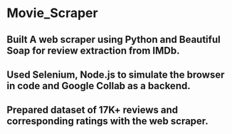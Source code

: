 # Movie_Scraper

## Built A web scraper using Python and Beautiful Soap for review extraction from IMDb.

## Used Selenium, Node.js to simulate the browser in code and Google Collab as a backend.

## Prepared dataset of 17K+ reviews and corresponding ratings with the web scraper.
